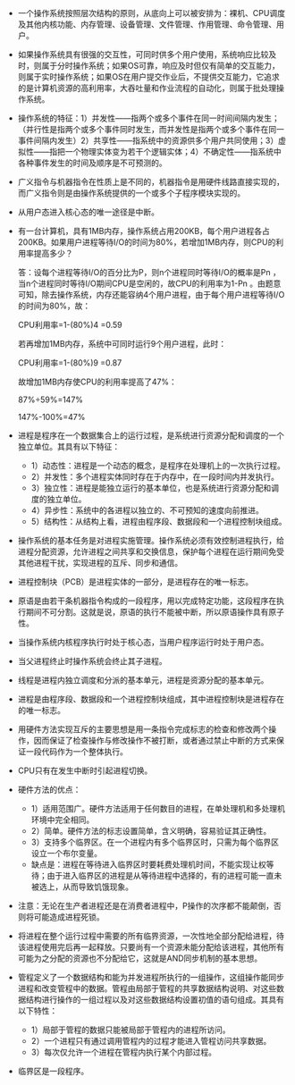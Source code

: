 - 一个操作系统按照层次结构的原则，从底向上可以被安排为：裸机、CPU调度及其他内核功能、内存管理、设备管理、文件管理、作用管理、命令管理、用户。 

- 如果操作系统具有很强的交互性，可同时供多个用户使用，系统响应比较及时，则属于分时操作系统；如果OS可靠，响应及时但仅有简单的交互能力，则属于实时操作系统；如果OS在用户提交作业后，不提供交互能力，它追求的是计算机资源的高利用率，大吞吐量和作业流程的自动化，则属于批处理操作系统。 

- 操作系统的特征：1）并发性——指两个或多个事件在同一时间间隔内发生；（并行性是指两个或多个事件同时发生，而并发性是指两个或多个事件在同一事件间隔内发生）2）共享性——指系统中的资源供多个用户共同使用；3）虚拟性——指把一个物理实体变为若干个逻辑实体；4）不确定性——指系统中各种事件发生的时间及顺序是不可预测的。 

- 广义指令与机器指令在性质上是不同的，机器指令是用硬件线路直接实现的，而广义指令则是由操作系统提供的一个或多个子程序模块实现的。 

- 从用户态进入核心态的唯一途径是中断。 

- 有一台计算机，具有1MB内存，操作系统占用200KB，每个用户进程各占200KB。如果用户进程等待I/O的时间为80%，若增加1MB内存，则CPU的利用率提高多少？

  答：设每个进程等待I/O的百分比为P，则n个进程同时等待I/O的概率是Pn ，当n个进程同时等待I/O期间CPU是空闲的，故CPU的利用率为1-Pn 。由题意可知，除去操作系统，内存还能容纳4个用户进程，由于每个用户进程等待I/O的时间为80%，故：         

  CPU利用率=1-(80%)4 =0.59

  若再增加1MB内存，系统中可同时运行9个用户进程，此时：         

  CPU利用率=1-(80%)9 =0.87

  故增加1MB内存使CPU的利用率提高了47%：        

   87%÷59%=147%         

  147%-100%=47% 

- 进程是程序在一个数据集合上的运行过程，是系统进行资源分配和调度的一个独立单位。其具有以下特征：
  - 1）动态性：进程是一个动态的概念，是程序在处理机上的一次执行过程。
  - 2）并发性：多个进程实体同时存在于内存中，在一段时间内并发执行。
  - 3）独立性：进程是能独立运行的基本单位，也是系统进行资源分配和调度的独立单位。
  - 4）异步性：系统中的各进程以独立的、不可预知的速度向前推进。
  - 5）结构性：从结构上看，进程由程序段、数据段和一个进程控制块组成。 

- 操作系统的基本任务是对进程实施管理。操作系统必须有效控制进程执行，给进程分配资源，允许进程之间共享和交换信息，保护每个进程在运行期间免受其他进程干扰，实现进程的互斥、同步和通信。 
- 进程控制块（PCB）是进程实体的一部分，是进程存在的唯一标志。 
- 原语是由若干条机器指令构成的一段程序，用以完成特定功能，这段程序在执行期间不可分割。这就是说，原语的执行不能被中断，所以原语操作具有原子性。 
- 当操作系统内核程序执行时处于核心态，当用户程序运行时处于用户态。 
- 当父进程终止时操作系统会终止其子进程。 
- 线程是进程内独立调度和分派的基本单元，进程是资源分配的基本单元。 
- 进程是由程序段、数据段和一个进程控制块组成，其中进程控制块是进程存在的唯一标志。 
- 用硬件方法实现互斥的主要思想是用一条指令完成标志的检查和修改两个操作，因而保证了检查操作与修改操作不被打断，或者通过禁止中断的方式来保证一段代码作为一个整体执行。 
- CPU只有在发生中断时引起进程切换。 
- 硬件方法的优点：
  - 1）适用范围广。硬件方法适用于任何数目的进程，在单处理机和多处理机环境中完全相同。
  - 2）简单。硬件方法的标志设置简单，含义明确，容易验证其正确性。
  - 3）支持多个临界区。在一个进程内有多个临界区时，只需为每个临界区设立一个布尔变量。
  - 缺点是：进程在等待进入临界区时要耗费处理机时间，不能实现让权等待；由于进入临界区的进程是从等待进程中选择的，有的进程可能一直未被选上，从而导致饥饿现象。 
- 注意：无论在生产者进程还是在消费者进程中，P操作的次序都不能颠倒，否则将可能造成进程死锁。 
- 将进程在整个运行过程中需要的所有临界资源，一次性地全部分配给进程，待该进程使用完后再一起释放。只要尚有一个资源未能分配给该进程，其他所有可能为之分配的资源也不分配给它，这就是AND同步机制的基本思想。 
- 管程定义了一个数据结构和能为并发进程所执行的一组操作，这组操作能同步进程和改变管程中的数据。管程由局部于管程的共享数据结构说明、对这些数据结构进行操作的一组过程以及对这些数据结构设置初值的语句组成。其具有以下特性：
  - 1）局部于管程的数据只能被局部于管程内的进程所访问。
  - 2）一个进程只有通过调用管程内的过程才能进入管程访问共享数据。
  - 3）每次仅允许一个进程在管程内执行某个内部过程。 
- 临界区是一段程序。